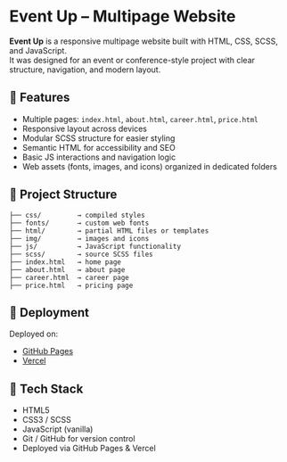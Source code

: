 # Event Up – Multipage Website

**Event Up** is a responsive multipage website built with HTML, CSS, SCSS, and JavaScript.  
It was designed for an event or conference-style project with clear structure, navigation, and modern layout.

## 🧱 Features

- Multiple pages: `index.html`, `about.html`, `career.html`, `price.html`
- Responsive layout across devices
- Modular SCSS structure for easier styling
- Semantic HTML for accessibility and SEO
- Basic JS interactions and navigation logic
- Web assets (fonts, images, and icons) organized in dedicated folders

## 📁 Project Structure

```
├── css/         → compiled styles
├── fonts/       → custom web fonts
├── html/        → partial HTML files or templates
├── img/         → images and icons
├── js/          → JavaScript functionality
├── scss/        → source SCSS files
├── index.html   → home page
├── about.html   → about page
├── career.html  → career page
├── price.html   → pricing page
```

## 🚀 Deployment

Deployed on:  
- [GitHub Pages](https://oxanamelnyk.github.io/event-up-ki3u)  
- [Vercel](https://event-up-ki3u.vercel.app)

## 📌 Tech Stack

- HTML5  
- CSS3 / SCSS  
- JavaScript (vanilla)  
- Git / GitHub for version control  
- Deployed via GitHub Pages & Vercel
